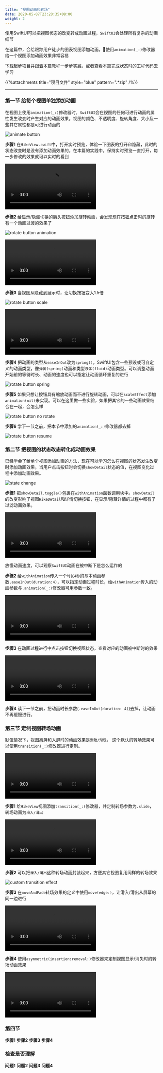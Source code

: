 ```yaml
---
title: "视图动画和转场"
date: 2020-05-07T23:20:35+08:00
weight: 2
---
```


使用SwiftUI可以把视图状态的改变转成动画过程，`SwiftUI`会处理所有复杂的动画细节

在这篇中，会给跟踪用户徒步的图表视图添加动画。使用`animation(_:)`修改器给一个视图添加动画效果非常容易

下载起步项目并跟着本篇教程一步步实践，或者查看本篇完成状态时的工程代码去学习

{{%attachments title="项目文件" style="blue" pattern=".*zip" /%}}

---

### 第一节 给每个视图单独添加动画

在视图上使用`animation(_:)`修改器时，`SwiftUI`会在视图的任何可进行动画的属性发生改变时产生对应的动画效果。视图的颜色、不透明度、旋转角度、大小及一些其它属性都是可进行动画的

![animate button](/tutorials/drawing_and_animation/images/swiftui-drawing-path-and-shape-animate-button.png?width=20pc)

**步骤1** 在`HikeView.swift`中，打开实时预览，体验一下图表的打开和隐藏，此时的状态改变时是没有添加动画效果的。在本篇的实践中，保持实时预览一直打开，每一步修改的效果就可以实时的看到

![live preview animation](/tutorials/drawing_and_animation/animating_views_and_transitions.files/live-preview-animations.mp4?width=20pc)

**步骤2** 给显示/隐藏切换的箭头按钮添加旋转动画，会发现现在按钮点击时的旋转有一个动画过渡的效果了

![rotate button animation](/tutorials/drawing_and_animation/images/swiftui-animation-transition-rotate-button-animation.png?width=30pc)

![rotate button animation video](/tutorials/drawing_and_animation/animating_views_and_transitions.files/rotate-button-aniamtion.mp4?width=20pc)

**步骤3** 当视图从隐藏到展示时，让切换按钮变大1.5倍

![rotate button scale](/tutorials/drawing_and_animation/images/swiftui-animation-transition-rotate-button-scale.png?width=30pc)

![rotate button scale video](/tutorials/drawing_and_animation/animating_views_and_transitions.files/rotate-button-animation-scale.mp4?width=20pc)

**步骤4** 把动画的类型从`easeInOut`改为`spring()`。SwiftUI包含一些预设或可自定义的动画类型，像`弹簧(spring)`动画和类型`液体(fluid)`动画类型。可以调整动画开始前的等待时长、动画的速度也可以指定让动画循环重复的进行

![rotate button spring](/tutorials/drawing_and_animation/images/swiftui-animation-transtion-rotate-button-spring.png?width=30pc)

**步骤5** 如果只想让按钮具有缩放动画而不进行旋转动画，可以在`scaleEffect`添加`animation(nil)`来实现。可以在这里做一些实验，如果把其它的一些动画效果结合在一起，会怎么样

![rotate button no rotate](/tutorials/drawing_and_animation/images/swiftui-animation-transition-rotate-button-no-rotate.png?width=30pc)

**步骤6** 学下一节之前，把本节中添加的`animation(_:)`修改器都去掉

![rotate button resume](/tutorials/drawing_and_animation/images/swiftui-animation-transition-rotate-button-resume.png?width=30pc)

### 第二节 把视图的状态改态转化成动画效果

已经学会了给单个视图添加动画的方法，现在可以学习怎么在视图的状态发生改变时添加动画效果。当用户点击按钮时会切换`showDetail`状态的值，在视图变化过程中添加动画效果。

![state change](/tutorials/drawing_and_animation/images/swiftui-animation-transtion-state-change.png?width=10pc)

**步骤1** 把`showDetail.toggle()`包裹在`withAnimation`函数调用块中。`showDetail`的改变影响了视图`HikeDetail`和详情切换按钮，在显示/隐藏详情的过程中都有了过滤动画效果。

![with_animation block](/tutorials/drawing_and_animation/animating_views_and_transitions.files/with-animation-block.mp4?width=50pc)

放慢动画速度，可以观察`SwiftUI`动画在被中断下是怎么运作的

**步骤2** 给`withAnimation`传入一个`时长4秒`的基本动画参数`.easeInOut(duration:4)`，可以指定动画过程时长，给`withAnimation`传入的动画参数与`.animation(_:)`修改器可用参数一致。

![with animation duration block](/tutorials/drawing_and_animation/animating_views_and_transitions.files/with-animation-duration.mp4?width=50pc)

**步骤3** 在动画过程进行中点击按钮切换视图状态，查看对应的动画被中断时的效果

![with animation interrupt](/tutorials/drawing_and_animation/animating_views_and_transitions.files/with-animation-interrupt.mp4?width=20pc)

**步骤4** 读下一节之前，把动画时长参数(`.easeInOut(duration: 4)`)去掉，让动画不再缓慢进行。

### 第三节 定制视图转场动画

默值情况下，视图离屏和入屏时的动画效果是`渐隐/渐现`， 这个默认的转场效果可以使用`transition(_:)`修改器进行定制。

![transitions](/tutorials/drawing_and_animation/animating_views_and_transitions.files/customize-view-transitions.mp4?width=20pc)

**步骤1** 给`HikeView`视图添加`transition(_:)`修改器，并定制转场参数为`.slide`，转场动画为`滑入/滑出`

![transition slide](/tutorials/drawing_and_animation/animating_views_and_transitions.files/transition-slide.mp4?width=40pc)

**步骤2** 可以把`滑入/滑出`这种转场动画封装起来，方便其它视图复用同样的转场效果

![custom transition effect](/tutorials/drawing_and_animation/images/swiftui-animation-transition-custom-transition.png?width=30pc)

**步骤3** 在`moveAndFade`转场效果的定义中使用`move(edge:)`，让滑入/滑出从屏幕的同一边进行

![move and fade custom](/tutorials/drawing_and_animation/animating_views_and_transitions.files/custom-move-and-fade.mp4?width=50pc)

**步骤4** 使用`asymmetric(insertion:removal:)`修改器来定制视图显示/消失时的转场动画效果

![custom move and fade slide scale](/tutorials/drawing_and_animation/animating_views_and_transitions.files/custom-move-and-fade-slide-scale.mp4?width=50pc)

### 第四节 

**步骤1** 
**步骤2** 
**步骤3** 
**步骤4** 

### 检查是否理解

**问题1** 
**问题2** 
**问题3** 
**问题4** 